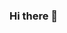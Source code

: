 ### Hi there 👋

<!--![entreunosycerosLogoGoogle](https://github.com/sapoclay/sapoclay/assets/6242827/a4166e7f-ea5e-41d4-9d23-a6bb37d8b80c)

**sapoclay/sapoclay** is a ✨ _special_ ✨ repository because its `README.md` (this file) appears on your GitHub profile.

Here are some ideas to get you started:

- 🔭 I’m currently working on ...
- 🌱 I’m currently learning ...
- 👯 I’m looking to collaborate on ...
- 🤔 I’m looking for help with ...
- 💬 Ask me about ...
- 📫 How to reach me: ...
- 😄 Pronouns: ...
- ⚡ Fun fact: ...
-->
